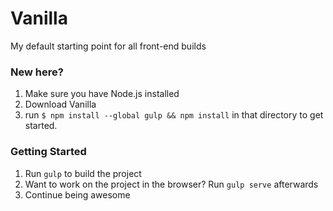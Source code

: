 # Vanilla
My default starting point for all front-end builds

### New here?
1. Make sure you have Node.js installed
2. Download Vanilla
3. run `$ npm install --global gulp && npm install` in that directory to get started.

### Getting Started
1. Run `gulp` to build the project
2. Want to work on the project in the browser? Run `gulp serve` afterwards
3. Continue being awesome
